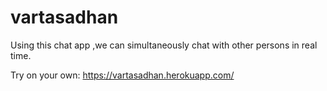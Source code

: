 # vartasadhan
Using this chat app ,we can simultaneously chat with other persons in real time.

Try on your own: https://vartasadhan.herokuapp.com/
